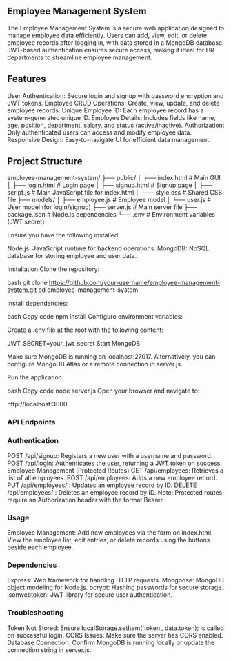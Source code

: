 ## Employee Management System
The Employee Management System is a secure web application designed to manage employee data efficiently. Users can add, view, edit, or delete employee records after logging in, with data stored in a MongoDB database. JWT-based authentication ensures secure access, making it ideal for HR departments to streamline employee management.

## Features
User Authentication: Secure login and signup with password encryption and JWT tokens.
Employee CRUD Operations: Create, view, update, and delete employee records.
Unique Employee ID: Each employee record has a system-generated unique ID.
Employee Details: Includes fields like name, age, position, department, salary, and status (active/inactive).
Authorization: Only authenticated users can access and modify employee data.
Responsive Design: Easy-to-navigate UI for efficient data management.
## Project Structure
employee-management-system/
├── public/
│   ├── index.html            # Main GUI
│   ├── login.html            # Login page
│   ├── signup.html           # Signup page
│   ├── script.js             # Main JavaScript file for index.html
│   └── style.css             # Shared CSS file
├── models/
│   ├── employee.js           # Employee model
│   └── user.js               # User model (for login/signup)
├── server.js                 # Main server file
├── package.json              # Node.js dependencies
└── .env                      # Environment variables (JWT secret)

Ensure you have the following installed:

Node.js: JavaScript runtime for backend operations.
MongoDB: NoSQL database for storing employee and user data.

Installation
Clone the repository:

bash
git clone https://github.com/your-username/employee-management-system.git
cd employee-management-system

Install dependencies:

bash
Copy code
npm install
Configure environment variables:

Create a .env file at the root with the following content:

JWT_SECRET=your_jwt_secret
Start MongoDB:

Make sure MongoDB is running on localhost:27017. Alternatively, you can configure MongoDB Atlas or a remote connection in server.js.

Run the application:

bash
Copy code
node server.js
Open your browser and navigate to:

http://localhost:3000
### API Endpoints
### Authentication
POST /api/signup: Registers a new user with a username and password.
POST /api/login: Authenticates the user, returning a JWT token on success.
Employee Management (Protected Routes)
GET /api/employees: Retrieves a list of all employees.
POST /api/employees: Adds a new employee record.
PUT /api/employees/
: Updates an employee record by ID.
DELETE /api/employees/
: Deletes an employee record by ID.
Note: Protected routes require an Authorization header with the format Bearer <token>.

### Usage

Employee Management:
Add new employees via the form on index.html.
View the employee list, edit entries, or delete records using the buttons beside each employee.

### Dependencies

Express: Web framework for handling HTTP requests.
Mongoose: MongoDB object modeling for Node.js.
bcrypt: Hashing passwords for secure storage.
jsonwebtoken: JWT library for secure user authentication.

### Troubleshooting

Token Not Stored: Ensure localStorage.setItem('token', data.token); is called on successful login.
CORS Issues: Make sure the server has CORS enabled.
Database Connection: Confirm MongoDB is running locally or update the connection string in server.js.
